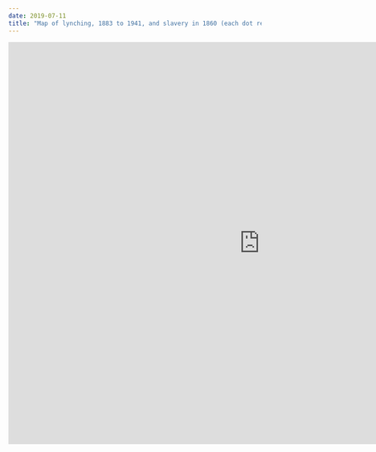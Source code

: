 ```yaml
---
date: 2019-07-11
title: "Map of lynching, 1883 to 1941, and slavery in 1860 (each dot represents one black lynching victim)"
---
```


<iframe src="https://s3.amazonaws.com/davidrigbysociology/slave_lynchdot_map_02.html" width="1000px" height="800px" frameborder="0"</iframe>

